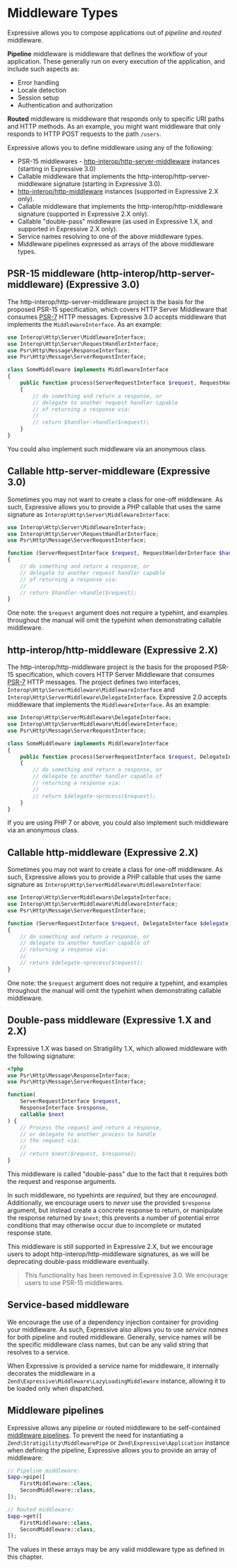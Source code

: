 # Middleware Types

Expressive allows you to compose applications out of _pipeline_ and _routed_
middleware.

**Pipeline** middleware is middleware that defines the workflow of your
application. These generally run on every execution of the application, and
include such aspects as:

- Error handling
- Locale detection
- Session setup
- Authentication and authorization

**Routed** middleware is middleware that responds only to specific URI paths and
HTTP methods. As an example, you might want middleware that only responds to
HTTP POST requests to the path `/users`.

Expressive allows you to define middleware using any of the following:

- PSR-15 middlewares - [http-interop/http-server-middleware](https://github.com/http-interop/http-server-middleware)
  instances (starting in Expressive 3.0)
- Callable middleware that implements the http-interop/http-server-middleware signature
  (starting in Expressive 3.0).
- [http-interop/http-middleware](https://github.com/http-interop/http-middleware/tree/0.4.1)
  instances (supported in Expressive 2.X only).
- Callable middleware that implements the http-interop/http-middleware signature
  (supported in Expressive 2.X only).
- Callable "double-pass" middleware (as used in Expressive 1.X, and supported in
  Expressive 2.X only).
- Service names resolving to one of the above middleware types.
- Middleware pipelines expressed as arrays of the above middleware types.

## PSR-15 middleware (http-interop/http-server-middleware) (Expressive 3.0)

The http-interop/http-server-middleware project is the basis for the proposed
PSR-15 specification, which covers HTTP Server Middleware that consumes
[PSR-7](http://www.php-fig.org/psr/psr-7) HTTP messages. Expressive 3.0 accepts
middleware that implements the `MiddlewareInterface`. As an example:

```php
use Interop\Http\Server\MiddlewareInterface;
use Interop\Http\Server\RequestHandlerInterface;
use Psr\Http\Message\ResponseInterface;
use Psr\Http\Message\ServerRequestInterface;

class SomeMiddleware implements MiddlewareInterface
{
    public function process(ServerRequestInterface $request, RequestHandlerInterface $handler) : ResponseInterface
    {
        // do something and return a response, or
        // delegate to another request handler capable
        // of returning a response via:
        //
        // return $handler->handle($request);
    }
}
```

You could also implement such middleware via an anonymous class.

## Callable http-server-middleware (Expressive 3.0)

Sometimes you may not want to create a class for one-off middleware. As such,
Expressive allows you to provide a PHP callable that uses the same signature as
`Interop\Http\Server\MiddlewareInterface`:

```php
use Interop\Http\Server\MiddlewareInterface;
use Interop\Http\Server\RequestHandlerInterface;
use Psr\Http\Message\ServerRequestInterface;

function (ServerRequestInterface $request, RequestHanlderInterface $handler) : ResponseInterface
{
    // do something and return a response, or
    // delegate to another request handler capable
    // of returning a response via:
    //
    // return $handler->handle($request);
}
```

One note: the `$request` argument does not require a typehint, and examples
throughout the manual will omit the typehint when demonstrating callable
middleware.

## http-interop/http-middleware (Expressive 2.X)

The http-interop/http-middleware project is the basis for the proposed PSR-15
specification, which covers HTTP Server Middleware that consumes
[PSR-7](http://www.php-fig.org/psr/psr-7/) HTTP messages. The project defines two
interfaces, `Interop\Http\ServerMiddleware\MiddlewareInterface` and 
`Interop\Http\ServerMiddleware\DelegateInterface`. Expressive 2.0 accepts middleware
that implements the `MiddlewareInterface`. As an example:

```php
use Interop\Http\ServerMiddleware\DelegateInterface;
use Interop\Http\ServerMiddleware\MiddlewareInterface;
use Psr\Http\Message\ServerRequestInterface;

class SomeMiddleware implements MiddlewareInterface
{
    public function process(ServerRequestInterface $request, DelegateInterface $delegate)
    {
        // do something and return a response, or
        // delegate to another handler capable of
        // returning a response via:
        //
        // return $delegate->process($request);
    }
}
```

If you are using PHP 7 or above, you could also implement such middleware via an
anonymous class.

## Callable http-middleware (Expressive 2.X)

Sometimes you may not want to create a class for one-off middleware. As such,
Expressive allows you to provide a PHP callable that uses the same signature as
`Interop\Http\ServerMiddleware\MiddlewareInterface`:

```php
use Interop\Http\ServerMiddleware\DelegateInterface;
use Interop\Http\ServerMiddleware\MiddlewareInterface;
use Psr\Http\Message\ServerRequestInterface;

function (ServerRequestInterface $request, DelegateInterface $delegate)
{
    // do something and return a response, or
    // delegate to another handler capable of
    // returning a response via:
    //
    // return $delegate->process($request);
}
```

One note: the `$request` argument does not require a typehint, and examples
throughout the manual will omit the typehint when demonstrating callable
middleware.

## Double-pass middleware (Expressive 1.X and 2.X)

Expressive 1.X was based on Stratigility 1.X, which allowed middleware with the
following signature:

```php
<?php
use Psr\Http\Message\ResponseInterface;
use Psr\Http\Message\ServerRequestInterface;

function(
    ServerRequestInterface $request,
    ResponseInterface $response,
    callable $next
) {
    // Process the request and return a response,
    // or delegate to another process to handle
    // the request via:
    //
    // return $next($request, $response);
}
```

This middleware is called "double-pass" due to the fact that it requires both
the request and response arguments.

In such middleware, no typehints are _required_, but they are _encouraged_.
Additionally, we encourage users to _never_ use the provided `$response`
argument, but instead create a concrete response to return, or manipulate the
response returned by `$next`; this prevents a number of potential error
conditions that may otherwise occur due to incomplete or mutated response state.

This middleware is still supported in Expressive 2.X, but we encourage users to
adopt http-interop/http-middleware signatures, as we will be deprecating
double-pass middleware eventually.

> This functionality has been removed in Expressive 3.0.
> We encourage users to use PSR-15 middlewares.

## Service-based middleware

We encourage the use of a dependency injection container for providing your
middleware. As such, Expressive also allows you to use _service names_ for both
pipeline and routed middleware. Generally, service names will be the specific
middleware class names, but can be any valid string that resolves to a service.

When Expressive is provided a service name for middleware, it internally
decorates the middleware in a `Zend\Expressive\Middleware\LazyLoadingMiddleware`
instance, allowing it to be loaded only when dispatched.

## Middleware pipelines

Expressive allows any pipeline or routed middleware to be self-contained
[middleware pipelines](https://docs.zendframework.com/zend-stratigility/api/#middleware).
To prevent the need for instantiating a `Zend\Stratigility\MiddlewarePipe` or
`Zend\Expressive\Application` instance when defining the pipeline, Expressive
allows you to provide an array of middleware:

```php
// Pipeline middleware:
$app->pipe([
    FirstMiddleware::class,
    SecondMiddleware::class,
]);

// Routed middleware:
$app->get([
    FirstMiddleware::class,
    SecondMiddleware::class,
]);
```

The values in these arrays may be any valid middleware type as defined in this
chapter.
